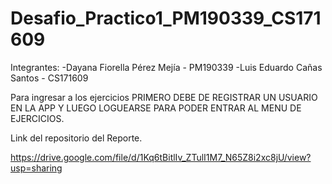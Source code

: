 # Desafio_Practico1_PM190339_CS171609

Integrantes:
-Dayana Fiorella Pérez Mejía - PM190339
-Luis Eduardo Cañas Santos - CS171609

Para ingresar a los ejercicios PRIMERO DEBE DE REGISTRAR UN USUARIO EN LA APP Y LUEGO LOGUEARSE PARA PODER ENTRAR AL MENU DE EJERCICIOS.

Link del repositorio del Reporte.

https://drive.google.com/file/d/1Kq6tBitlIv_ZTulI1M7_N65Z8i2xc8jU/view?usp=sharing

